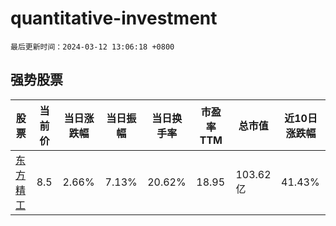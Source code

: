 # quantitative-investment

`最后更新时间：2024-03-12 13:06:18 +0800`

## 强势股票

|股票|当前价|当日涨跌幅|当日振幅|当日换手率|市盈率TTM|总市值|近10日涨跌幅|
|----|----|----|----|----|----|----|----|
|[东方精工](https://xueqiu.com/S/SZ002611)|8.5|2.66%|7.13%|20.62%|18.95|103.62亿|41.43%|
